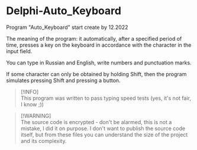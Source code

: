 # Delphi-Auto_Keyboard
Program "Auto_Keyboard" start create by 12.2022

The meaning of the program: it automatically, after a specified period of time, presses a key on the keyboard in accordance with the character in the input field.

You can type in Russian and English, write numbers and punctuation marks.

If some character can only be obtained by holding Shift, then the program simulates pressing Shift and pressing a button.

> [!INFO]\
> This program was written to pass typing speed tests (yes, it's not fair, I know ;))

> [!WARNING]\
> The source code is encrypted - don't be alarmed, this is not a mistake, I did it on purpose. I don't want to publish the source code itself, but from these files you can understand the size of the project and its complexity.
